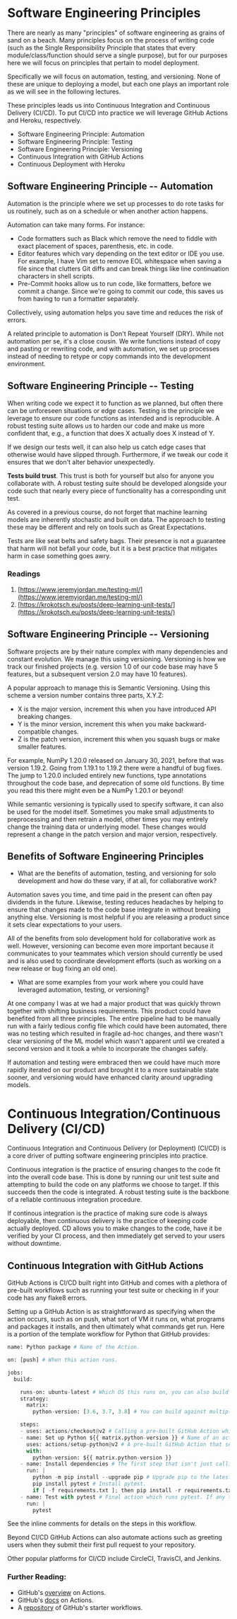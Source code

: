 # Software Engineering Principles

There are nearly as many "principles" of software engineering as grains of sand on a beach. Many principles focus on the process of writing code (such as the Single Responsibility Principle that states that every module/class/function should serve a single purpose), but for our purposes here we will focus on principles that pertain to model deployment.

Specifically we will focus on automation, testing, and versioning. None of these are unique to deploying a model, but each one plays an important role as we will see in the following lectures.

These principles leads us into Continuous Integration and Continuous Delivery (CI/CD). To put CI/CD into practice we will leverage GitHub Actions and Heroku, respectively.

- Software Engineering Principle: Automation
- Software Engineering Principle: Testing
- Software Engineering Principle: Versioning
- Continuous Integration with GitHub Actions
- Continuous Deployment with Heroku

## Software Engineering Principle -- Automation
Automation is the principle where we set up processes to do rote tasks for us routinely, such as on a schedule or when another action happens.

Automation can take many forms. For instance:

- Code formatters such as Black which remove the need to fiddle with exact placement of spaces, parenthesis, etc. in code.
- Editor features which vary depending on the text editor or IDE you use. For example, I have Vim set to remove EOL whitespace when saving a file since that clutters Git diffs and can break things like line continuation characters in shell scripts.
- Pre-Commit hooks allow us to run code, like formatters, before we commit a change. Since we're going to commit our code, this saves us from having to run a formatter separately.

Collectively, using automation helps you save time and reduces the risk of errors.

A related principle to automation is Don't Repeat Yourself (DRY). While not automation per se, it's a close cousin. We write functions instead of copy and pasting or rewriting code, and with automation, we set up processes instead of needing to retype or copy commands into the development environment.

## Software Engineering Principle -- Testing

When writing code we expect it to function as we planned, but often there can be unforeseen situations or edge cases. Testing is the principle we leverage to ensure our code functions as intended and is reproducible. A robust testing suite allows us to harden our code and make us more confident that, e.g., a function that does X actually does X instead of Y.

If we design our tests well, it can also help us catch edge cases that otherwise would have slipped through. Furthermore, if we tweak our code it ensures that we don't alter behavior unexpectedly.

**Tests build trust**. This trust is both for yourself but also for anyone you collaborate with. A robust testing suite should be developed alongside your code such that nearly every piece of functionality has a corresponding unit test.

As covered in a previous course, do not forget that machine learning models are inherently stochastic and built on data. The approach to testing these may be different and rely on tools such as Great Expectations.

Tests are like seat belts and safety bags. Their presence is not a guarantee that harm will not befall your code, but it is a best practice that mitigates harm in case something goes awry.

### Readings

1. [https://www.jeremyjordan.me/testing-ml/](https://www.jeremyjordan.me/testing-ml/)
1. [https://krokotsch.eu/posts/deep-learning-unit-tests/](https://krokotsch.eu/posts/deep-learning-unit-tests/)


## Software Engineering Principle -- Versioning

Software projects are by their nature complex with many dependencies and constant evolution. We manage this using versioning. Versioning is how we track our finished projects (e.g. version 1.0 of our code base may have 5 features, but a subsequent version 2.0 may have 10 features).

A popular approach to manage this is Semantic Versioning. Using this scheme a version number contains three parts, X.Y.Z:

- X is the major version, increment this when you have introduced API breaking changes.
- Y is the minor version, increment this when you make backward-compatible changes.
- Z is the patch version, increment this when you squash bugs or make smaller features.

For example, NumPy 1.20.0 released on January 30, 2021, before that was version 1.19.2. Going from 1.19.1 to 1.19.2 there were a handful of bug fixes. The jump to 1.20.0 included entirely new functions, type annotations throughout the code base, and deprecation of some old functions. By time you read this there might even be a NumPy 1.20.1 or beyond!

While semantic versioning is typically used to specify software, it can also be used for the model itself. Sometimes you make small adjustments to preprocessing and then retrain a model, other times you may entirely change the training data or underlying model. These changes would represent a change in the patch version and major version, respectively.

## Benefits of Software Engineering Principles

- What are the benefits of automation, testing, and versioning for solo development and how do these vary, if at all, for collaborative work?

Automation saves you time, and time paid in the present can often pay dividends in the future. Likewise, testing reduces headaches by helping to ensure that changes made to the code base integrate in without breaking anything else. Versioning is most helpful if you are releasing a product since it sets clear expectations to your users.

All of the benefits from solo development hold for collaborative work as well. However, versioning can become even more important because it communicates to your teammates which version should currently be used and is also used to coordinate development efforts (such as working on a new release or bug fixing an old one).

- What are some examples from your work where you could have leveraged automation, testing, or versioning?

At one company I was at we had a major product that was quickly thrown together with shifting business requirements. This product could have benefited from all three principles. The entire pipeline had to be manually run with a fairly tedious config file which could have been automated, there was no testing which resulted in fragile ad-hoc changes, and there wasn't clear versioning of the ML model which wasn't apparent until we created a second version and it took a while to incorporate the changes safely.

If automation and testing were embraced then we could have much more rapidly iterated on our product and brought it to a more sustainable state sooner, and versioning would have enhanced clarity around upgrading models.


# Continuous Integration/Continuous Delivery (CI/CD)

Continuous Integration and Continuous Delivery (or Deployment) (CI/CD) is a core driver of putting software engineering principles into practice.

Continuous integration is the practice of ensuring changes to the code fit into the overall code base. This is done by running our unit test suite and attempting to build the code on any platforms we choose to target. If this succeeds then the code is integrated. A robust testing suite is the backbone of a reliable continuous integration procedure.

If continous integration is the practice of making sure code is always deployable, then continuous delivery is the practice of keeping code actually deployed. CD allows you to make changes to the code, have it be verified by your CI process, and then immediately get served to your users without downtime.

## Continuous Integration with GitHub Actions

GitHub Actions is CI/CD built right into GitHub and comes with a plethora of pre-built workflows such as running your test suite or checking in if your code has any flake8 errors.

Setting up a GitHub Action is as straightforward as specifying when the action occurs, such as on push, what sort of VM it runs on, what programs and packages it installs, and then ultimately what commands get run. Here is a portion of the template workflow for Python that GitHub provides:

```python
name: Python package # Name of the Action.

on: [push] # When this action runs.

jobs:
  build:

    runs-on: ubuntu-latest # Which OS this runs on, you can also build on Windows or MacOS.
    strategy:
      matrix:
        python-version: [3.6, 3.7, 3.8] # You can build against multiple Python versions.

    steps:
    - uses: actions/checkout@v2 # Calling a pre-built GitHub Action which allows your Action to access your repository.
    - name: Set up Python ${{ matrix.python-version }} # Name of an action that sets up Python.
      uses: actions/setup-python@v2 # A pre-built GitHub Action that sets up a Python environment.
      with:
        python-version: ${{ matrix.python-version }}
    - name: Install dependencies # The first step that isn't just calling another action.
      run: |
        python -m pip install --upgrade pip # Upgrade pip to the latest version.
        pip install pytest # Install pytest.
        if [ -f requirements.txt ]; then pip install -r requirements.txt; fi # If we have a requirements.txt, then install it.
    - name: Test with pytest # Final action which runs pytest. If any test fails, then this Action fails.
      run: |
        pytest
```

See the inline comments for details on the steps in this workflow.

Beyond CI/CD GitHub Actions can also automate actions such as greeting users when they submit their first pull request to your repository.

Other popular platforms for CI/CD include CircleCI, TravisCI, and Jenkins.

### Further Reading:
- GitHub's [overview](https://docs.github.com/en/actions) on Actions.
- GitHub's [docs](https://github.com/features/actions) on Actions.
- A [repository](https://github.com/actions/starter-workflows) of GitHub's starter workflows.
